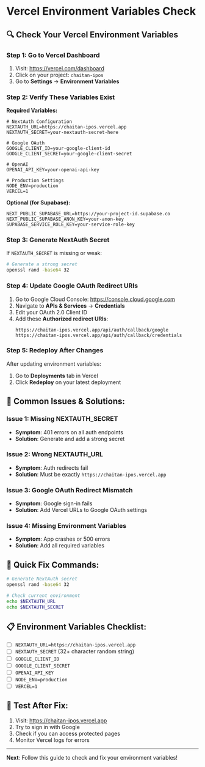 # Vercel Environment Variables Check

## 🔍 **Check Your Vercel Environment Variables**

### **Step 1: Go to Vercel Dashboard**
1. Visit: https://vercel.com/dashboard
2. Click on your project: `chaitan-ipos`
3. Go to **Settings** → **Environment Variables**

### **Step 2: Verify These Variables Exist**

**Required Variables:**
```env
# NextAuth Configuration
NEXTAUTH_URL=https://chaitan-ipos.vercel.app
NEXTAUTH_SECRET=your-nextauth-secret-here

# Google OAuth
GOOGLE_CLIENT_ID=your-google-client-id
GOOGLE_CLIENT_SECRET=your-google-client-secret

# OpenAI
OPENAI_API_KEY=your-openai-api-key

# Production Settings
NODE_ENV=production
VERCEL=1
```

**Optional (for Supabase):**
```env
NEXT_PUBLIC_SUPABASE_URL=https://your-project-id.supabase.co
NEXT_PUBLIC_SUPABASE_ANON_KEY=your-anon-key
SUPABASE_SERVICE_ROLE_KEY=your-service-role-key
```

### **Step 3: Generate NextAuth Secret**

If `NEXTAUTH_SECRET` is missing or weak:

```bash
# Generate a strong secret
openssl rand -base64 32
```

### **Step 4: Update Google OAuth Redirect URIs**

1. Go to Google Cloud Console: https://console.cloud.google.com
2. Navigate to **APIs & Services** → **Credentials**
3. Edit your OAuth 2.0 Client ID
4. Add these **Authorized redirect URIs**:
   ```
   https://chaitan-ipos.vercel.app/api/auth/callback/google
   https://chaitan-ipos.vercel.app/api/auth/callback/credentials
   ```

### **Step 5: Redeploy After Changes**

After updating environment variables:
1. Go to **Deployments** tab in Vercel
2. Click **Redeploy** on your latest deployment

## 🚨 **Common Issues & Solutions:**

### **Issue 1: Missing NEXTAUTH_SECRET**
- **Symptom**: 401 errors on all auth endpoints
- **Solution**: Generate and add a strong secret

### **Issue 2: Wrong NEXTAUTH_URL**
- **Symptom**: Auth redirects fail
- **Solution**: Must be exactly `https://chaitan-ipos.vercel.app`

### **Issue 3: Google OAuth Redirect Mismatch**
- **Symptom**: Google sign-in fails
- **Solution**: Add Vercel URLs to Google OAuth settings

### **Issue 4: Missing Environment Variables**
- **Symptom**: App crashes or 500 errors
- **Solution**: Add all required variables

## 🔧 **Quick Fix Commands:**

```bash
# Generate NextAuth secret
openssl rand -base64 32

# Check current environment
echo $NEXTAUTH_URL
echo $NEXTAUTH_SECRET
```

## 📋 **Environment Variables Checklist:**

- [ ] `NEXTAUTH_URL=https://chaitan-ipos.vercel.app`
- [ ] `NEXTAUTH_SECRET` (32+ character random string)
- [ ] `GOOGLE_CLIENT_ID`
- [ ] `GOOGLE_CLIENT_SECRET`
- [ ] `OPENAI_API_KEY`
- [ ] `NODE_ENV=production`
- [ ] `VERCEL=1`

## 🎯 **Test After Fix:**

1. Visit: https://chaitan-ipos.vercel.app
2. Try to sign in with Google
3. Check if you can access protected pages
4. Monitor Vercel logs for errors

---

**Next**: Follow this guide to check and fix your environment variables! 